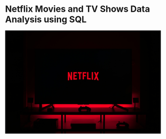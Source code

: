 # Netflix Movies and TV Shows Data Analysis using SQL
![Netflix Logo](https://github.com/ristasubedi/Netflix_analysis_SQL_Project/blob/main/Netflix.jpeg)

